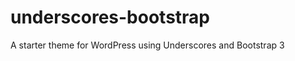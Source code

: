 underscores-bootstrap
=====================

A starter theme for WordPress using Underscores and Bootstrap 3
